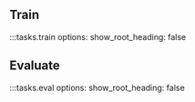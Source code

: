 ## Train
:::tasks.train
    options:
      show_root_heading: false

## Evaluate
:::tasks.eval
    options:
      show_root_heading: false